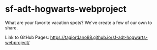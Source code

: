 # sf-adt-hogwarts-webproject
What are your favorite vacation spots? We've create a few of our own to share.

Link to GitHub Pages:
https://tagiordano88.github.io/sf-adt-hogwarts-webproject/

